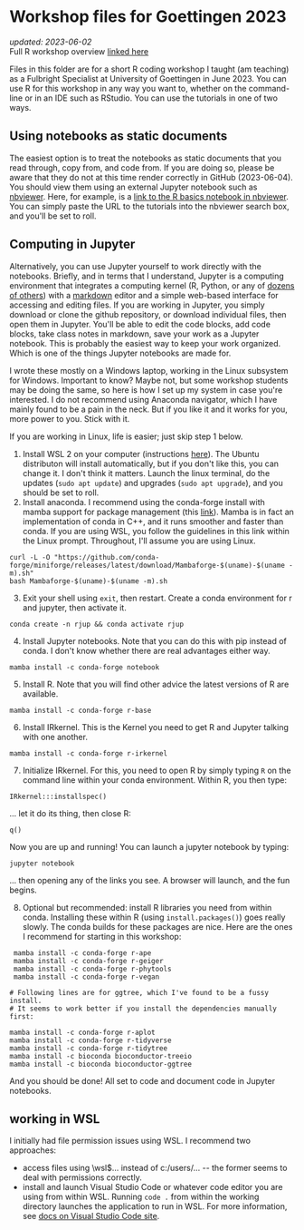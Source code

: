 # Workshop files for Goettingen 2023
_updated: 2023-06-02_  
Full R workshop overview [linked here](https://docs.google.com/document/d/1NkPN9qkc4AePf_6c1tbCn6E6Im17yygLOKD7UfA-3dY/edit?usp=sharing)

Files in this folder are for a short R coding workshop I taught (am teaching) as a Fulbright Specialist at University of Goettingen in June 2023. You can use R for this workshop in any way you want to, whether on the command-line or in an IDE such as RStudio. You can use the tutorials in one of two ways. 

## Using notebooks as static documents
The easiest option is to treat the notebooks as static documents that you read through, copy from, and code from. If you are doing so, please be aware that they do not at this time render correctly in GitHub (2023-06-04). You should view them using an external Jupyter notebook such as [nbviewer](https://nbviewer.org/). Here, for example, is a [link to the R basics notebook in nbviewer](https://nbviewer.org/github/andrew-hipp/workshops/blob/master/2023-goettingen/Wk1-PhyData/2023-00_R-basics.ipynb). You can simply paste the URL to the tutorials into the nbviewer search box, and you'll be set to roll.

## Computing in Jupyter
Alternatively, you can use Jupyter yourself to work directly with the notebooks. Briefly, and in terms that I understand, Jupyter is a computing environment that integrates a computing kernel (R, Python, or any of [dozens of others](https://github.com/jupyter/jupyter/wiki/Jupyter-kernels)) with a [markdown](https://www.markdownguide.org/) editor and a simple web-based interface for accessing and editing files. If you are working in Jupyter, you simply download or clone the github repository, or download individual files, then open them in Jupyter. You'll be able to edit the code blocks, add code blocks, take class notes in markdown, save your work as a Jupyter notebook. This is probably the easiest way to keep your work organized. Which is one of the things Jupyter notebooks are made for.

I wrote these mostly on a Windows laptop, working in the Linux subsystem for Windows. Important to know? Maybe not, but some workshop students may be doing the same, so here is how I set up my system in case you're interested. I do not recommend using Anaconda navigator, which I have mainly found to be a pain in the neck. But if you like it and it works for you, more power to you. Stick with it.

If you are working in Linux, life is easier; just skip step 1 below. 

1. Install WSL 2 on your computer (instructions [here](https://learn.microsoft.com/en-us/windows/wsl/install)). The Ubuntu distributon will install automatically, but if you don't like this, you can change it. I don't think it matters. Launch the linux terminal, do the updates (`sudo apt update`) and upgrades (`sudo apt upgrade`), and you should be set to roll.
2. Install anaconda. I recommend using the conda-forge install with mamba support for package management (this [link](https://github.com/conda-forge/miniforge#mambaforge)). Mamba is in fact an implementation of conda in C++, and it runs smoother and faster than conda. If you are using WSL, you follow the guidelines in this link within the Linux prompt. Throughout, I'll assume you are using Linux.

```
curl -L -O "https://github.com/conda-forge/miniforge/releases/latest/download/Mambaforge-$(uname)-$(uname -m).sh"
bash Mambaforge-$(uname)-$(uname -m).sh
```

3. Exit your shell using `exit`, then restart. Create a conda environment for r and jupyter, then activate it.

```
conda create -n rjup && conda activate rjup
```

4. Install Jupyter notebooks. Note that you can do this with pip instead of conda. I don't know whether there are real advantages either way.

```
mamba install -c conda-forge notebook
```

5. Install R. Note that you will find other advice the latest versions of R are available.

```
mamba install -c conda-forge r-base
```

6. Install IRkernel. This is the Kernel you need to get R and Jupyter talking with one another.

```
mamba install -c conda-forge r-irkernel
```

7. Initialize IRkernel. For this, you need to open R by simply typing `R` on the command line within your conda environment. Within R, you then type:

```
IRkernel:::installspec()
```

... let it do its thing, then close R:

```
q()
```

Now you are up and running! You can launch a jupyter notebook by typing:

```
jupyter notebook
```

... then opening any of the links you see. A browser will launch, and the fun begins.

8. Optional but recommended: install R libraries you need from within conda. Installing these within R (using `install.packages()`) goes really slowly. The conda builds for these packages are nice. Here are the ones I recommend for starting in this workshop:

```
 mamba install -c conda-forge r-ape
 mamba install -c conda-forge r-geiger
 mamba install -c conda-forge r-phytools
 mamba install -c conda-forge r-vegan

# Following lines are for ggtree, which I've found to be a fussy install. 
# It seems to work better if you install the dependencies manually first:

mamba install -c conda-forge r-aplot
mamba install -c conda-forge r-tidyverse
mamba install -c conda-forge r-tidytree
mamba install -c bioconda bioconductor-treeio
mamba install -c bioconda bioconductor-ggtree
```

And you should be done! All set to code and document code in Jupyter notebooks.

## working in WSL
I initially had file permission issues using WSL. I recommend two approaches:
  * access files using \\wsl$\... instead of c:/users/... -- the former seems to deal with permissions correctly.
  * install and launch Visual Studio Code or whatever code editor you are using from within WSL. Running `code .` from within the working directory launches the application to run in WSL. For more information, see [docs on Visual Studio Code site](https://code.visualstudio.com/docs/remote/wsl).

